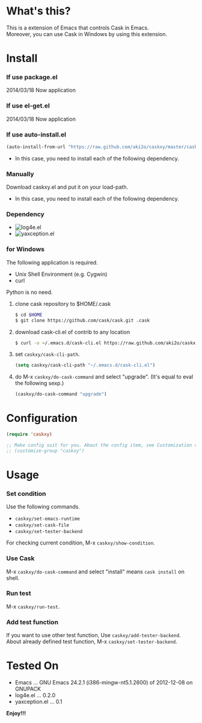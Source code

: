 # What's this?

This is a extension of Emacs that controls Cask in Emacs.  
Moreover, you can use Cask in Windows by using this extension.  

# Install

### If use package.el

2014/03/18 Now application

### If use el-get.el

2014/03/18 Now application

### If use auto-install.el

```lisp
(auto-install-from-url "https://raw.github.com/aki2o/caskxy/master/caskxy.el")
```
-   In this case, you need to install each of the following dependency.

### Manually

Download caskxy.el and put it on your load-path.  
-   In this case, you need to install each of the following dependency.

### Dependency

-   ![log4e.el](https://github.com/aki2o/log4e)
-   ![yaxception.el](https://github.com/aki2o/yaxception)

### for Windows

The following application is required.
-   Unix Shell Environment (e.g. Cygwin)
-   curl

<span class="underline">Python is no need.</span>  

1.  clone cask repository to $HOME/.cask
    
    ```sh
    $ cd $HOME
    $ git clone https://github.com/cask/cask.git .cask
    ```

2.  download cask-cli.el of contrib to any location
    
    ```sh
    $ curl -o ~/.emacs.d/cask-cli.el https://raw.github.com/aki2o/caskxy/master/contrib/cask-cli.el
    ```

3.  set `caskxy/cask-cli-path`.
    
    ```lisp
    (setq caskxy/cask-cli-path "~/.emacs.d/cask-cli.el")
    ```

4.  do M-x `caskxy/do-cask-command` and select "upgrade". (It's equal to eval the following sexp.)
    
    ```lisp
    (caskxy/do-cask-command "upgrade")
    ```

# Configuration

```lisp
(require 'caskxy)

;; Make config suit for you. About the config item, see Customization or eval the following sexp.
;; (customize-group "caskxy")
```

# Usage

### Set condition

Use the following commands.  
-   `caskxy/set-emacs-runtime`
-   `caskxy/set-cask-file`
-   `caskxy/set-tester-backend`

For checking current condition, M-x `caskxy/show-condition`.  

### Use Cask

M-x `caskxy/do-cask-command` and select "install" means `cask install` on shell.  

### Run test

M-x `caskxy/run-test`.  

### Add test function

If you want to use other test function, Use `caskxy/add-tester-backend`.  
About already defined test function, M-x `caskxy/set-tester-backend`.  

# Tested On

-   Emacs &#x2026; GNU Emacs 24.2.1 (i386-mingw-nt5.1.2600) of 2012-12-08 on GNUPACK
-   log4e.el &#x2026; 0.2.0
-   yaxception.el &#x2026; 0.1

**Enjoy!!!**
